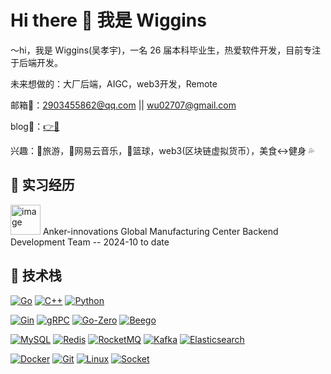 # Hi there 👋 我是 Wiggins

～hi，我是 Wiggins(吴孝宇)，一名 26 届本科毕业生，热爱软件开发，目前专注于后端开发。  

未来想做的：大厂后端，AIGC，web3开发，Remote  

邮箱📮：2903455862@qq.com || wu02707@gmail.com  

blog🧸：[👉🔗](https://blog.csdn.net/wuxiaoyu0806)  

兴趣：🎒旅游，🎵网易云音乐，🏀篮球，web3(区块链虚拟货币），美食<->健身 💦


## 💼 实习经历  
<img width="48" alt="image" src="https://github.com/user-attachments/assets/e8b9e635-beb8-4afa-981b-11f64eef8dd6" />
Anker-innovations Global Manufacturing Center
Backend Development Team -- 2024-10 to date  
  

## 🚀 技术栈  

[![Go](https://img.shields.io/badge/Go-00ADD8?style=flat&logo=go&logoColor=white)]()
[![C++](https://img.shields.io/badge/C++-00599C?style=flat&logo=c%2B%2B&logoColor=white)]()
[![Python](https://img.shields.io/badge/Python-3776AB?style=flat&logo=python&logoColor=white)]()  

[![Gin](https://img.shields.io/badge/Gin-00ADD8?style=flat)]()
[![gRPC](https://img.shields.io/badge/gRPC-3178C6?style=flat&logo=grpc&logoColor=white)]()
[![Go-Zero](https://img.shields.io/badge/Go--Zero-15C213?style=flat&logo=go&logoColor=white)]()
[![Beego](https://img.shields.io/badge/Beego-FAA61A?style=flat)]()  

[![MySQL](https://img.shields.io/badge/MySQL-4479A1?style=flat&logo=mysql&logoColor=white)]()
[![Redis](https://img.shields.io/badge/Redis-DC382D?style=flat&logo=redis&logoColor=white)]()
[![RocketMQ](https://img.shields.io/badge/RocketMQ-FF6A00?style=flat)]()
[![Kafka](https://img.shields.io/badge/Kafka-231F20?style=flat&logo=apachekafka)]()
[![Elasticsearch](https://img.shields.io/badge/Elasticsearch-005571?style=flat&logo=elasticsearch)]()  

[![Docker](https://img.shields.io/badge/Docker-2496ED?style=flat&logo=docker&logoColor=white)]()
[![Git](https://img.shields.io/badge/Git-F05032?style=flat&logo=git&logoColor=white)]()
[![Linux](https://img.shields.io/badge/Linux-FCC624?style=flat&logo=linux&logoColor=black)]()
[![Socket](https://img.shields.io/badge/Socket.io-010101?style=flat&logo=socket.io&logoColor=white)](https://socket.io/)

